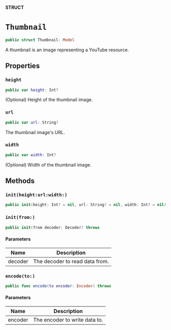 **STRUCT**

# `Thumbnail`

```swift
public struct Thumbnail: Model
```

A thumbnail is an image representing a YouTube resource.

## Properties
### `height`

```swift
public var height: Int?
```

(Optional) Height of the thumbnail image.

### `url`

```swift
public var url: String?
```

The thumbnail image's URL.

### `width`

```swift
public var width: Int?
```

(Optional) Width of the thumbnail image.

## Methods
### `init(height:url:width:)`

```swift
public init(height: Int? = nil, url: String? = nil, width: Int? = nil)
```

### `init(from:)`

```swift
public init(from decoder: Decoder) throws
```

#### Parameters

| Name | Description |
| ---- | ----------- |
| decoder | The decoder to read data from. |

### `encode(to:)`

```swift
public func encode(to encoder: Encoder) throws
```

#### Parameters

| Name | Description |
| ---- | ----------- |
| encoder | The encoder to write data to. |